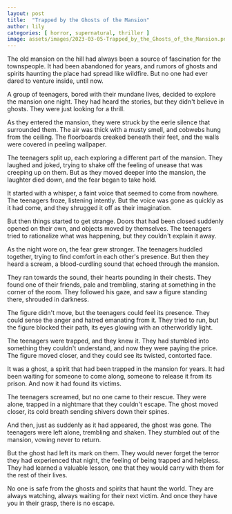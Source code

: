 ```yaml
---
layout: post
title:  "Trapped by the Ghosts of the Mansion"
author: lily
categories: [ horror, supernatural, thriller ]
image: assets/images/2023-03-05-Trapped_by_the_Ghosts_of_the_Mansion.png
---
```



The old mansion on the hill had always been a source of fascination for the townspeople. It had been abandoned for years, and rumors of ghosts and spirits haunting the place had spread like wildfire. But no one had ever dared to venture inside, until now.

A group of teenagers, bored with their mundane lives, decided to explore the mansion one night. They had heard the stories, but they didn't believe in ghosts. They were just looking for a thrill.

As they entered the mansion, they were struck by the eerie silence that surrounded them. The air was thick with a musty smell, and cobwebs hung from the ceiling. The floorboards creaked beneath their feet, and the walls were covered in peeling wallpaper.

The teenagers split up, each exploring a different part of the mansion. They laughed and joked, trying to shake off the feeling of unease that was creeping up on them. But as they moved deeper into the mansion, the laughter died down, and the fear began to take hold.

It started with a whisper, a faint voice that seemed to come from nowhere. The teenagers froze, listening intently. But the voice was gone as quickly as it had come, and they shrugged it off as their imagination.

But then things started to get strange. Doors that had been closed suddenly opened on their own, and objects moved by themselves. The teenagers tried to rationalize what was happening, but they couldn't explain it away.

As the night wore on, the fear grew stronger. The teenagers huddled together, trying to find comfort in each other's presence. But then they heard a scream, a blood-curdling sound that echoed through the mansion.

They ran towards the sound, their hearts pounding in their chests. They found one of their friends, pale and trembling, staring at something in the corner of the room. They followed his gaze, and saw a figure standing there, shrouded in darkness.

The figure didn't move, but the teenagers could feel its presence. They could sense the anger and hatred emanating from it. They tried to run, but the figure blocked their path, its eyes glowing with an otherworldly light.

The teenagers were trapped, and they knew it. They had stumbled into something they couldn't understand, and now they were paying the price. The figure moved closer, and they could see its twisted, contorted face.

It was a ghost, a spirit that had been trapped in the mansion for years. It had been waiting for someone to come along, someone to release it from its prison. And now it had found its victims.

The teenagers screamed, but no one came to their rescue. They were alone, trapped in a nightmare that they couldn't escape. The ghost moved closer, its cold breath sending shivers down their spines.

And then, just as suddenly as it had appeared, the ghost was gone. The teenagers were left alone, trembling and shaken. They stumbled out of the mansion, vowing never to return.

But the ghost had left its mark on them. They would never forget the terror they had experienced that night, the feeling of being trapped and helpless. They had learned a valuable lesson, one that they would carry with them for the rest of their lives.

No one is safe from the ghosts and spirits that haunt the world. They are always watching, always waiting for their next victim. And once they have you in their grasp, there is no escape.